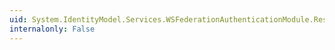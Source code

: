 ```yaml
---
uid: System.IdentityModel.Services.WSFederationAuthenticationModule.Resource
internalonly: False
---
```

